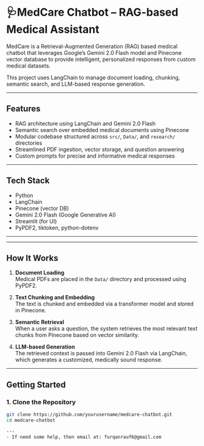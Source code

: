 # 🩺MedCare Chatbot – RAG-based Medical Assistant

MedCare is a Retrieval-Augmented Generation (RAG) based medical chatbot that leverages Google’s Gemini 2.0 Flash model and Pinecone vector database to provide intelligent, personalized responses from custom medical datasets.

This project uses LangChain to manage document loading, chunking, semantic search, and LLM-based response generation.

---

## Features

- RAG architecture using LangChain and Gemini 2.0 Flash
- Semantic search over embedded medical documents using Pinecone
- Modular codebase structured across `src/`, `Data/`, and `research/` directories
- Streamlined PDF ingestion, vector storage, and question answering
- Custom prompts for precise and informative medical responses

---

## Tech Stack

- Python
- LangChain
- Pinecone (vector DB)
- Gemini 2.0 Flash (Google Generative AI)
- Streamlit (for UI)
- PyPDF2, tiktoken, python-dotenv

---

---

## How It Works

1. **Document Loading**  
   Medical PDFs are placed in the `Data/` directory and processed using PyPDF2.

2. **Text Chunking and Embedding**  
   The text is chunked and embedded via a transformer model and stored in Pinecone.

3. **Semantic Retrieval**  
   When a user asks a question, the system retrieves the most relevant text chunks from Pinecone based on vector similarity.

4. **LLM-based Generation**  
   The retrieved context is passed into Gemini 2.0 Flash via LangChain, which generates a customized, medically sound response.

---

## Getting Started

### 1. Clone the Repository

```bash
git clone https://github.com/yourusername/medcare-chatbot.git
cd medcare-chatbot

---
- If need some help, then email at: furqanrauf6@gmail.com
